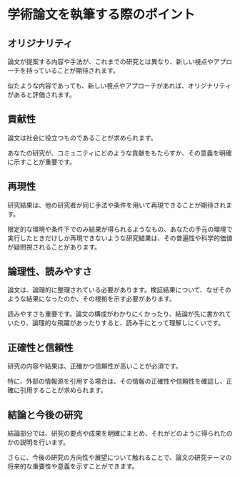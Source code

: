 # 学術論文を執筆する際のポイント

## オリジナリティ

論文が提案する内容や手法が、これまでの研究とは異なり、新しい視点やアプローチを持っていることが期待されます。

似たような内容であっても、新しい視点やアプローチがあれば、オリジナリティがあると評価されます。

## 貢献性

論文は社会に役立つものであることが求められます。

あなたの研究が、コミュニティにどのような貢献をもたらすか、その意義を明確に示すことが重要です。

## 再現性

研究結果は、他の研究者が同じ手法や条件を用いて再現できることが期待されます。

限定的な環境や条件下でのみ結果が得られるようなもの、あなたの手元の環境で実行したときだけしか再現できないような研究結果は、その普遍性や科学的価値が疑問視されることがあります。

## 論理性、読みやすさ

論文は、論理的に整理されている必要があります。検証結果について、なぜそのような結果になったのか、その根拠を示す必要があります。

読みやすさも重要です。論文の構成がわかりにくかったり、結論が先に書かれていたり、論理的な飛躍があったりすると、読み手にとって理解しにくいです。

## 正確性と信頼性

研究の内容や結果は、正確かつ信頼性が高いことが必須です。

特に、外部の情報源を引用する場合は、その情報の正確性や信頼性を確認し、正確に引用することが求められます。


## 結論と今後の研究

結論部分では、研究の要点や成果を明確にまとめ、それがどのように得られたのかの説明を行います。

さらに、今後の研究の方向性や展望について触れることで、論文の研究テーマの将来的な重要性や意義を示すことができます。



